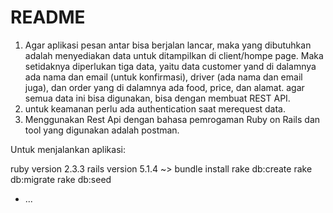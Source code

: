 # README
1. Agar aplikasi pesan antar bisa berjalan lancar, maka yang dibutuhkan adalah menyediakan data untuk ditampilkan di client/hompe page. Maka setidaknya diperlukan tiga data, yaitu data customer yand di dalamnya ada nama dan email (untuk konfirmasi), driver (ada nama dan email juga), dan order yang di dalamnya ada food, price, dan alamat. agar semua data ini bisa digunakan, bisa dengan membuat REST API.
2. untuk keamanan perlu ada authentication saat merequest data.
3. Menggunakan Rest Api dengan bahasa pemrogaman Ruby on Rails dan tool yang digunakan adalah postman.



Untuk menjalankan aplikasi:

ruby version 2.3.3
rails version 5.1.4 ~>
bundle install
rake db:create
rake db:migrate
rake db:seed

* ...
